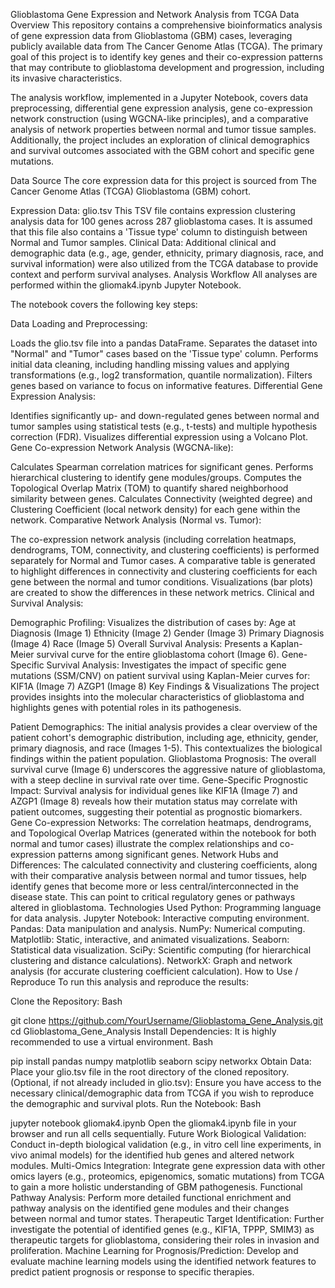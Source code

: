 Glioblastoma Gene Expression and Network Analysis from TCGA Data
Overview
This repository contains a comprehensive bioinformatics analysis of gene expression data from Glioblastoma (GBM) cases, leveraging publicly available data from The Cancer Genome Atlas (TCGA). The primary goal of this project is to identify key genes and their co-expression patterns that may contribute to glioblastoma development and progression, including its invasive characteristics.

The analysis workflow, implemented in a Jupyter Notebook, covers data preprocessing, differential gene expression analysis, gene co-expression network construction (using WGCNA-like principles), and a comparative analysis of network properties between normal and tumor tissue samples. Additionally, the project includes an exploration of clinical demographics and survival outcomes associated with the GBM cohort and specific gene mutations.

Data Source
The core expression data for this project is sourced from The Cancer Genome Atlas (TCGA) Glioblastoma (GBM) cohort.

Expression Data: glio.tsv
This TSV file contains expression clustering analysis data for 100 genes across 287 glioblastoma cases.
It is assumed that this file also contains a 'Tissue type' column to distinguish between Normal and Tumor samples.
Clinical Data: Additional clinical and demographic data (e.g., age, gender, ethnicity, primary diagnosis, race, and survival information) were also utilized from the TCGA database to provide context and perform survival analyses.
Analysis Workflow
All analyses are performed within the gliomak4.ipynb Jupyter Notebook.

The notebook covers the following key steps:

Data Loading and Preprocessing:

Loads the glio.tsv file into a pandas DataFrame.
Separates the dataset into "Normal" and "Tumor" cases based on the 'Tissue type' column.
Performs initial data cleaning, including handling missing values and applying transformations (e.g., log2 transformation, quantile normalization).
Filters genes based on variance to focus on informative features.
Differential Gene Expression Analysis:

Identifies significantly up- and down-regulated genes between normal and tumor samples using statistical tests (e.g., t-tests) and multiple hypothesis correction (FDR).
Visualizes differential expression using a Volcano Plot.
Gene Co-expression Network Analysis (WGCNA-like):

Calculates Spearman correlation matrices for significant genes.
Performs hierarchical clustering to identify gene modules/groups.
Computes the Topological Overlap Matrix (TOM) to quantify shared neighborhood similarity between genes.
Calculates Connectivity (weighted degree) and Clustering Coefficient (local network density) for each gene within the network.
Comparative Network Analysis (Normal vs. Tumor):

The co-expression network analysis (including correlation heatmaps, dendrograms, TOM, connectivity, and clustering coefficients) is performed separately for Normal and Tumor cases.
A comparative table is generated to highlight differences in connectivity and clustering coefficients for each gene between the normal and tumor conditions.
Visualizations (bar plots) are created to show the differences in these network metrics.
Clinical and Survival Analysis:

Demographic Profiling: Visualizes the distribution of cases by:
Age at Diagnosis (Image 1)
Ethnicity (Image 2)
Gender (Image 3)
Primary Diagnosis (Image 4)
Race (Image 5)
Overall Survival Analysis: Presents a Kaplan-Meier survival curve for the entire glioblastoma cohort (Image 6).
Gene-Specific Survival Analysis: Investigates the impact of specific gene mutations (SSM/CNV) on patient survival using Kaplan-Meier curves for:
KIF1A (Image 7)
AZGP1 (Image 8)
Key Findings & Visualizations
The project provides insights into the molecular characteristics of glioblastoma and highlights genes with potential roles in its pathogenesis.

Patient Demographics: The initial analysis provides a clear overview of the patient cohort's demographic distribution, including age, ethnicity, gender, primary diagnosis, and race (Images 1-5). This contextualizes the biological findings within the patient population.
Glioblastoma Prognosis: The overall survival curve (Image 6) underscores the aggressive nature of glioblastoma, with a steep decline in survival rate over time.
Gene-Specific Prognostic Impact: Survival analysis for individual genes like KIF1A (Image 7) and AZGP1 (Image 8) reveals how their mutation status may correlate with patient outcomes, suggesting their potential as prognostic biomarkers.
Gene Co-expression Networks: The correlation heatmaps, dendrograms, and Topological Overlap Matrices (generated within the notebook for both normal and tumor cases) illustrate the complex relationships and co-expression patterns among significant genes.
Network Hubs and Differences: The calculated connectivity and clustering coefficients, along with their comparative analysis between normal and tumor tissues, help identify genes that become more or less central/interconnected in the disease state. This can point to critical regulatory genes or pathways altered in glioblastoma.
Technologies Used
Python: Programming language for data analysis.
Jupyter Notebook: Interactive computing environment.
Pandas: Data manipulation and analysis.
NumPy: Numerical computing.
Matplotlib: Static, interactive, and animated visualizations.
Seaborn: Statistical data visualization.
SciPy: Scientific computing (for hierarchical clustering and distance calculations).
NetworkX: Graph and network analysis (for accurate clustering coefficient calculation).
How to Use / Reproduce
To run this analysis and reproduce the results:

Clone the Repository:
Bash

git clone https://github.com/YourUsername/Glioblastoma_Gene_Analysis.git
cd Glioblastoma_Gene_Analysis
Install Dependencies: It is highly recommended to use a virtual environment.
Bash

pip install pandas numpy matplotlib seaborn scipy networkx
Obtain Data:
Place your glio.tsv file in the root directory of the cloned repository.
(Optional, if not already included in glio.tsv): Ensure you have access to the necessary clinical/demographic data from TCGA if you wish to reproduce the demographic and survival plots.
Run the Notebook:
Bash

jupyter notebook gliomak4.ipynb
Open the gliomak4.ipynb file in your browser and run all cells sequentially.
Future Work
Biological Validation: Conduct in-depth biological validation (e.g., in vitro cell line experiments, in vivo animal models) for the identified hub genes and altered network modules.
Multi-Omics Integration: Integrate gene expression data with other omics layers (e.g., proteomics, epigenomics, somatic mutations) from TCGA to gain a more holistic understanding of GBM pathogenesis.
Functional Pathway Analysis: Perform more detailed functional enrichment and pathway analysis on the identified gene modules and their changes between normal and tumor states.
Therapeutic Target Identification: Further investigate the potential of identified genes (e.g., KIF1A, TPPP, SMIM3) as therapeutic targets for glioblastoma, considering their roles in invasion and proliferation.
Machine Learning for Prognosis/Prediction: Develop and evaluate machine learning models using the identified network features to predict patient prognosis or response to specific therapies.

